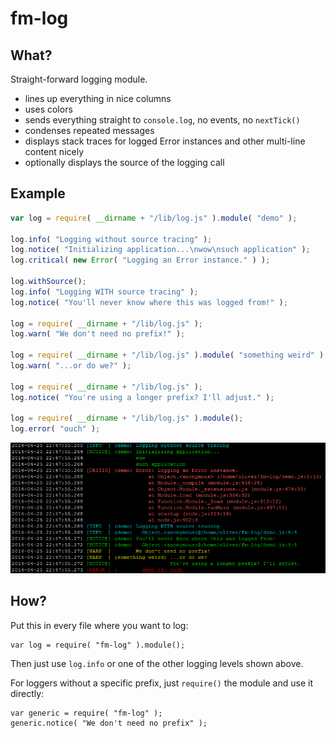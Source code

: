 fm-log
======

What?
-----
Straight-forward logging module.

- lines up everything in nice columns
- uses colors
- sends everything straight to `console.log`, no events, no `nextTick()`
- condenses repeated messages
- displays stack traces for logged Error instances and other multi-line content nicely
- optionally displays the source of the logging call

Example
-------

```js
var log = require( __dirname + "/lib/log.js" ).module( "demo" );

log.info( "Logging without source tracing" );
log.notice( "Initializing application...\nwow\nsuch application" );
log.critical( new Error( "Logging an Error instance." ) );

log.withSource();
log.info( "Logging WITH source tracing" );
log.notice( "You'll never know where this was logged from!" );

log = require( __dirname + "/lib/log.js" );
log.warn( "We don't need no prefix!" );

log = require( __dirname + "/lib/log.js" ).module( "something weird" );
log.warn( "...or do we?" );

log = require( __dirname + "/lib/log.js" );
log.notice( "You're using a longer prefix? I'll adjust." );

log = require( __dirname + "/lib/log.js" ).module();
log.error( "ouch" );
```

![](img/example.png)

How?
----

Put this in every file where you want to log:

    var log = require( "fm-log" ).module();

Then just use `log.info` or one of the other logging levels shown above.

For loggers without a specific prefix, just `require()` the module and use it directly:

	var generic = require( "fm-log" );
	generic.notice( "We don't need no prefix" );